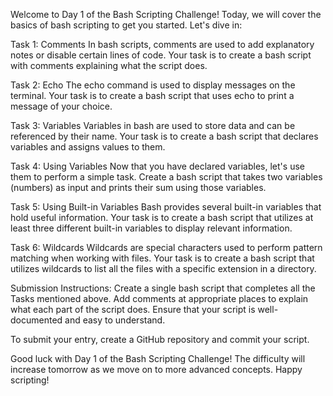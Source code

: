Welcome to Day 1 of the Bash Scripting Challenge! Today, we will cover the basics of bash scripting to get you started. Let's dive in:

Task 1: Comments
In bash scripts, comments are used to add explanatory notes or disable certain lines of code. Your task is to create a bash script with comments explaining what the script does.

Task 2: Echo
The echo command is used to display messages on the terminal. Your task is to create a bash script that uses echo to print a message of your choice.

Task 3: Variables
Variables in bash are used to store data and can be referenced by their name. Your task is to create a bash script that declares variables and assigns values to them.

Task 4: Using Variables
Now that you have declared variables, let's use them to perform a simple task. Create a bash script that takes two variables (numbers) as input and prints their sum using those variables.

Task 5: Using Built-in Variables
Bash provides several built-in variables that hold useful information. Your task is to create a bash script that utilizes at least three different built-in variables to display relevant information.

Task 6: Wildcards
Wildcards are special characters used to perform pattern matching when working with files. Your task is to create a bash script that utilizes wildcards to list all the files with a specific extension in a directory.

Submission Instructions:
Create a single bash script that completes all the Tasks mentioned above. Add comments at appropriate places to explain what each part of the script does. Ensure that your script is well-documented and easy to understand.

To submit your entry, create a GitHub repository and commit your script.

Good luck with Day 1 of the Bash Scripting Challenge! The difficulty will increase tomorrow as we move on to more advanced concepts. Happy scripting!
